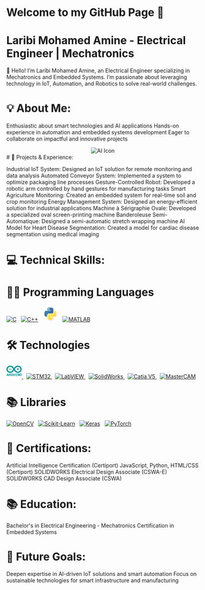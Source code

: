 # Welcome to my GitHub Page 👋
# Laribi Mohamed Amine - Electrical Engineer | Mechatronics

👋 Hello! I’m Laribi Mohamed Amine, an Electrical Engineer specializing in Mechatronics and Embedded Systems. I’m passionate about leveraging technology in IoT, Automation, and Robotics to solve real-world challenges.

# 💡 About Me:

Enthusiastic about smart technologies and AI applications
Hands-on experience in automation and embedded systems development
Eager to collaborate on impactful and innovative projects
<div align="center"> <img src="https://img.icons8.com/ios-filled/50/000000/artificial-intelligence.png" alt="AI Icon"> </div>
# 🚀 Projects & Experience:

Industrial IoT System: Designed an IoT solution for remote monitoring and data analysis
Automated Conveyor System: Implemented a system to optimize packaging line processes
Gesture-Controlled Robot: Developed a robotic arm controlled by hand gestures for manufacturing tasks
Smart Agriculture Monitoring: Created an embedded system for real-time soil and crop monitoring
Energy Management System: Designed an energy-efficient solution for industrial applications
Machine à Sérigraphie Ovale: Developed a specialized oval screen-printing machine
Banderoleuse Semi-Automatique: Designed a semi-automatic stretch wrapping machine
AI Model for Heart Disease Segmentation: Created a model for cardiac disease segmentation using medical imaging

# 💻 Technical Skills:

# 👨‍💻 Programming Languages
<div align="left"> <a href="https://www.cprogramming.com" target="_blank" rel="noreferrer"><img src="https://raw.githubusercontent.com/arasgungore/arasgungore/main/icons/c.svg" alt="C" width="40" height="40" /></a> &nbsp; <a href="https://www.cplusplus.com" target="_blank" rel="noreferrer"><img src="https://raw.githubusercontent.com/arasgungore/arasgungore/main/icons/cplusplus.svg" alt="C++" width="40" height="40" /></a> &nbsp; <a href="https://www.python.org" target="_blank" rel="noreferrer"><img src="https://raw.githubusercontent.com/devicons/devicon/master/icons/python/python-original.svg" alt="Python" width="40" height="40" /></a> &nbsp; <a href="https://www.mathworks.com/products/matlab.html" target="_blank" rel="noreferrer"><img src="https://upload.wikimedia.org/wikipedia/commons/2/21/Matlab_Logo.png" alt="MATLAB" width="40" height="40" /></a> </div>

# 🛠 Technologies

<div align="left"> 
  <a href="https://www.arduino.cc" target="_blank" rel="noreferrer">
    <img src="https://raw.githubusercontent.com/devicons/devicon/master/icons/arduino/arduino-original-wordmark.svg" alt="Arduino" width="40" height="40" />
  </a> &nbsp; 
  <a href="https://www.st.com/en/microcontrollers-microprocessors/stm32-32-bit-microcontrollers.html" target="_blank" rel="noreferrer">
    <img src="https://upload.wikimedia.org/wikipedia/commons/4/45/Stm32_logo.png" alt="STM32" width="40" height="40" />
  </a> &nbsp; 
  <a href="https://www.ni.com/fr-fr/shop/labview.html" target="_blank" rel="noreferrer">
    <img src="https://upload.wikimedia.org/wikipedia/commons/7/7e/Labview_logo.png" alt="LabVIEW" width="40" height="40" />
  </a> &nbsp; 
  <a href="https://www.solidworks.com" target="_blank" rel="noreferrer">
    <img src="https://upload.wikimedia.org/wikipedia/commons/3/3c/SolidWorks_Logo.svg" alt="SolidWorks" width="40" height="40" />
  </a> &nbsp; 
  <a href="https://www.3ds.com/products-services/catia/" target="_blank" rel="noreferrer">
    <img src="https://upload.wikimedia.org/wikipedia/commons/6/68/CATIA_Logo.png" alt="Catia V5" width="40" height="40" />
  </a> &nbsp; 
  <a href="https://www.mastercam.com" target="_blank" rel="noreferrer">
    <img src="https://upload.wikimedia.org/wikipedia/commons/3/3a/Mastercam_logo.svg" alt="MasterCAM" width="40" height="40" />
  </a> 
</div>

# 📚 Libraries
<div align="left"> <a href="https://opencv.org" target="_blank" rel="noreferrer"><img src="https://www.vectorlogo.zone/logos/opencv/opencv-icon.svg" alt="OpenCV" width="40" height="40" /></a> &nbsp; <a href="https://scikit-learn.org" target="_blank" rel="noreferrer"><img src="https://upload.wikimedia.org/wikipedia/commons/0/05/Scikit_learn_logo_small.svg" alt="Scikit-Learn" width="40" height="40" /></a> &nbsp; <a href="https://keras.io" target="_blank" rel="noreferrer"><img src="https://upload.wikimedia.org/wikipedia/commons/a/ae/Keras_logo.svg" alt="Keras" width="40" height="40" /></a> &nbsp; <a href="https://pytorch.org" target="_blank" rel="noreferrer"><img src="https://www.vectorlogo.zone/logos/pytorch/pytorch-icon.svg" alt="PyTorch" width="40" height="40" /></a> </div>

# 📜 Certifications:

Artificial Intelligence Certification (Certiport)
JavaScript, Python, HTML/CSS (Certiport)
SOLIDWORKS Electrical Design Associate (CSWA-E)
SOLIDWORKS CAD Design Associate (CSWA)

# 📚 Education:

Bachelor's in Electrical Engineering - Mechatronics
Certification in Embedded Systems

# 🎯 Future Goals:

Deepen expertise in AI-driven IoT solutions and smart automation
Focus on sustainable technologies for smart infrastructure and manufacturing
